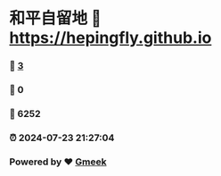 # 和平自留地 :link: https://hepingfly.github.io 
### :page_facing_up: [3](https://hepingfly.github.io/tag.html) 
### :speech_balloon: 0 
### :hibiscus: 6252 
### :alarm_clock: 2024-07-23 21:27:04 
### Powered by :heart: [Gmeek](https://github.com/Meekdai/Gmeek)
